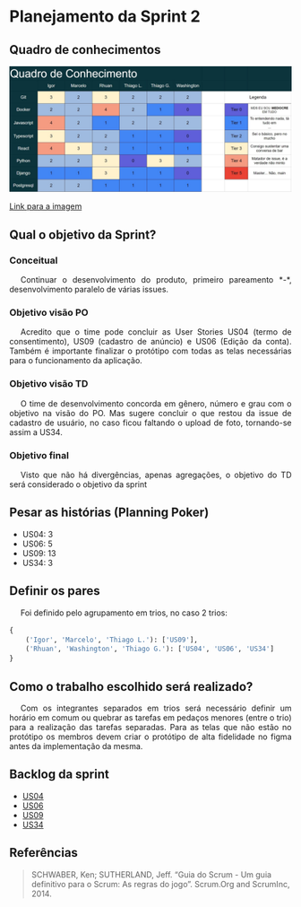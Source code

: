 # Planejamento da Sprint 2

## Quadro de conhecimentos

![Quadro conhecimentos](../../../assets/equipe/quadro_sprint1.jpg)

<a href="https://drive.google.com/file/d/1uydCa6GdV0EkR9Cfc88E3BOEN69kM0zj/view?usp=sharing" target="_blank" rel="noopener noreferrer">Link para a imagem</a>

## Qual o objetivo da Sprint?

### Conceitual

<p style="text-indent: 20px; text-align: justify">
Continuar o desenvolvimento do produto, primeiro pareamento *-*, desenvolvimento paralelo de várias issues.
</p>

### Objetivo visão PO

<p style="text-indent: 20px; text-align: justify">
Acredito que o time pode concluir as User Stories US04 (termo de consentimento), US09 (cadastro de anúncio) e US06 (Edição da conta). Também é importante finalizar o protótipo com todas as telas necessárias para o funcionamento da aplicação.
</p>

### Objetivo visão TD

<p style="text-indent: 20px; text-align: justify">
O time de desenvolvimento concorda em gênero, número e grau com o objetivo na visão do PO. Mas sugere concluir o que restou da issue de cadastro de usuário, no caso ficou faltando o upload de foto, tornando-se assim a US34.
</p>

### Objetivo final

<p style="text-indent: 20px; text-align: justify">
Visto que não há divergências, apenas agregações, o objetivo do TD será considerado o objetivo da sprint
</p>

## Pesar as histórias (Planning Poker)

- US04: 3
- US06: 5
- US09: 13
- US34: 3

## Definir os pares

<p style="text-indent: 20px; text-align: justify">
Foi definido pelo agrupamento em trios, no caso 2 trios:
</p>

``` python
{
    ('Igor', 'Marcelo', 'Thiago L.'): ['US09'],
    ('Rhuan', 'Washington', 'Thiago G.'): ['US04', 'US06', 'US34']
}
```

## Como o trabalho escolhido será realizado?

<p style="text-indent: 20px; text-align: justify">
Com os integrantes separados em trios será necessário definir um horário em comum ou quebrar as tarefas em pedaços menores (entre o trio) para a realização das tarefas separadas. Para as telas que não estão no protótipo os membros devem criar o protótipo de alta fidelidade no figma antes da implementação da mesma.
</p>

## Backlog da sprint

- [US04](https://github.com/UnBArqDsw2020-2/2020.2_G7_gXchange_DOCS/issues/131)
- [US06](https://github.com/UnBArqDsw2020-2/2020.2_G7_gXchange_DOCS/issues/137)
- [US09](https://github.com/UnBArqDsw2020-2/2020.2_G7_gXchange_DOCS/issues/133)
- [US34](https://github.com/UnBArqDsw2020-2/2020.2_G7_gXchange_DOCS/issues/147)

## Referências

> SCHWABER, Ken; SUTHERLAND, Jeff. “Guia do Scrum - Um guia definitivo para o Scrum: As regras do jogo”. Scrum.Org and ScrumInc, 2014.
